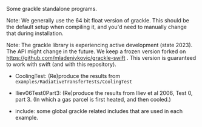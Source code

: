Some grackle standalone programs.

Note: We generally use the 64 bit float version of grackle. This should be the
default setup when compiling it, and you'd need to manually change that during
installation. 

Note: The grackle library is experiencing active development (state 2023). The API
might change in the future. We keep a frozen version forked on https://github.com/mladenivkovic/grackle-swift .
This version is guaranteed to work with swift (and with this repository).

- CoolingTest: (Re)produce the results from `examples/RadiativeTransferTests/CoolingTest`

- Iliev06Test0Part3: (Re)produce the results from Iliev et al 2006, Test 0, part 3.
  (In which a gas parcel is first heated, and then cooled.)

- include: some global grackle related includes that are used in each example.
